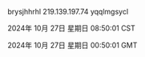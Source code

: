 brysjhhrhl 219.139.197.74 yqqlmgsycl

2024年 10月 27日 星期日 08:50:01 CST

2024年 10月 27日 星期日 00:50:01 GMT
